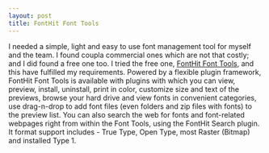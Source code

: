 ```yaml
---
layout: post
title: FontHit Font Tools
---
```


I needed a simple, light and easy to use font management tool for myself and the team. I found coupla commercial ones which are not that costly; and I did found a free one too. I tried the free one, [FontHit Font Tools](http://software.fonthit.com/), and this have fulfilled my requirements. Powered by a flexible plugin framework, FontHit Font Tools is available with plugins with which you can view, preview, install, uninstall, print in color, customize size and text of the previews, browse your hard drive and view fonts in convenient categories, use drag-n-drop to add font files (even folders and zip files with fonts) to the preview list. You can also search the web for fonts and font-related webpages right from within the Font Tools, using the FontHit Search plugin. It format support includes - True Type, Open Type, most Raster (Bitmap) and installed Type 1.